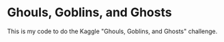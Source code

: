 # Ghouls, Goblins, and Ghosts
This is my code to do the Kaggle "Ghouls, Goblins, and Ghosts" challenge.
